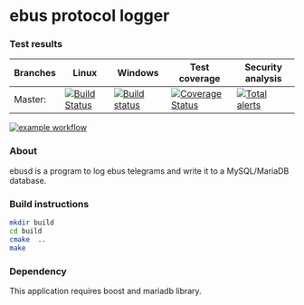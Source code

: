 # ebus protocol logger

### Test results

Branches  | Linux | Windows | Test coverage | Security analysis
----------|-------|---------|---------------| -----------------
Master:   | [![Build Status](https://travis-ci.com/m7b/ebusd.svg?branch=master)](https://travis-ci.com/m7b/ebusd) | [![Build status](https://ci.appveyor.com/api/projects/status/0ct4tlnm6rkxava0?svg=true)](https://ci.appveyor.com/project/m7b/ebusd) | [![Coverage Status](https://coveralls.io/repos/github/m7b/ebusd/badge.svg?branch=master)](https://coveralls.io/github/m7b/ebusd?branch=master) | [![Total alerts](https://img.shields.io/lgtm/alerts/g/m7b/ebusd.svg?logo=lgtm&logoWidth=18)](https://lgtm.com/projects/g/m7b/ebusd/alerts/)


[![example workflow](https://github.com/m7b/ebusd/actions/workflows/cmake.yml/badge.svg)](https://github.com/m7b/ebusd/actions)

### About

ebusd is a program to log ebus telegrams and write it to a MySQL/MariaDB database.

### Build instructions

```bash
mkdir build
cd build
cmake  ..
make
```

### Dependency

This application requires boost and mariadb library.
